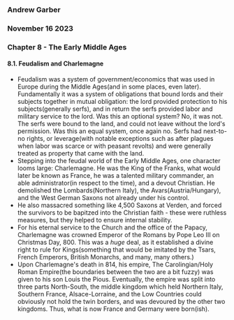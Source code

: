 ### Andrew Garber
### November 16 2023
### Chapter 8 - The Early Middle Ages

#### 8.1. Feudalism and Charlemagne
 - Feudalism was a system of government/economics that was used in Europe during the Middle Ages(and in some places, even later). Fundamentally it was a system of obligations that bound lords and their subjects together in mutual obligation: the lord provided protection to his subjects(generally serfs), and in return the serfs provided labor and military service to the lord. Was this an optional system? No, it was not. The serfs were bound to the land, and could not leave without the lord's permission. Was this an equal system, once again no. Serfs had next-to-no rights, or leverage(with notable exceptions such as after plagues when labor was scarce or with peasant revolts) and were generally treated as property that came with the land.
 - Stepping into the feudal world of the Early Middle Ages, one character looms large: Charlemagne. He was the King of the Franks, what would later be known as France, he was a talented military commander, an able administrator(in respect to the time), and a devout Christian. He demolished the Lombards(Northern Italy), the Avars(Austria/Hungary), and the West German Saxons not already under his control. 
 - He also massacred something like 4,500 Saxons at Verden, and forced the survivors to be bapitzed into the Christian faith - these were ruthless measures, but they helped to ensure internal stability. 
 - For his eternal service to the Church and the office of the Papacy, Charlemagne was crowned Emperor of the Romans by Pope Leo III on Christmas Day, 800. This was a *huge* deal, as it established a divine right to rule for Kings(something that would be imitated by the Tsars, French Emperors, British Monarchs, and many, many others.)
 - Upon Charlemagne's death in 814, his empire, The Carolingian/Holy Roman Empire(the boundaries between the two are a bit fuzzy) was given to his son Louis the Pious. Eventually, the empire was split into three parts North-South, the middle kingdom which held Northern Italy, Southern France, Alsace-Lorraine, and the Low Countries could obviously not hold the twin borders, and was devoured by the other two kingdoms. Thus, what is now France and Germany were born(ish).